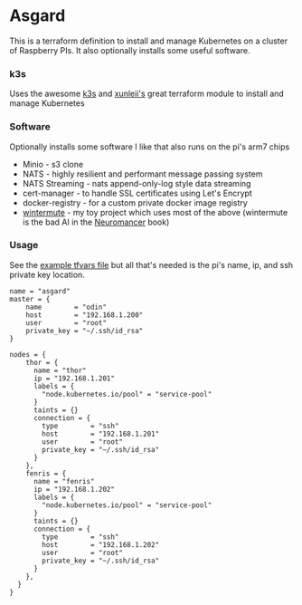 # Asgard
This is a terraform definition to install and manage Kubernetes on a cluster of Raspberry PIs. It also optionally installs some useful software.



### k3s
Uses the awesome [k3s](https://k3s.io) and [xunleii's](https://registry.terraform.io/modules/xunleii/k3s/module) great terraform module to install and manage Kubernetes


### Software
Optionally installs some software I like that also runs on the pi's arm7 chips

- Minio - s3 clone
- NATS - highly resilient and performant message passing system
- NATS Streaming - nats append-only-log style data streaming
- cert-manager - to handle SSL certificates using Let's Encrypt
- docker-registry - for a custom private docker image registry
- [wintermute](https://github.com/zackb/wintermute) - my toy project which uses most of the above (wintermute is the bad AI in the [Neuromancer](https://en.wikipedia.org/wiki/Neuromancer) book)

### Usage
See the [example tfvars file](iac/example.tfvars) but all that's needed is the pi's name, ip, and ssh private key location.

```
name = "asgard"
master = {
    name        = "odin"
    host        = "192.168.1.200"
    user        = "root"
    private_key = "~/.ssh/id_rsa"
}

nodes = {
    thor = {
      name = "thor"
      ip = "192.168.1.201"
      labels = {
        "node.kubernetes.io/pool" = "service-pool"
      }
      taints = {}
      connection = {
        type        = "ssh"
        host        = "192.168.1.201"
        user        = "root"
        private_key = "~/.ssh/id_rsa"
      }
    },
    fenris = {
      name = "fenris"
      ip = "192.168.1.202"
      labels = {
        "node.kubernetes.io/pool" = "service-pool"
      }
      taints = {}
      connection = {
        type        = "ssh"
        host        = "192.168.1.202"
        user        = "root"
        private_key = "~/.ssh/id_rsa"
      }
    },
  }
}
```

